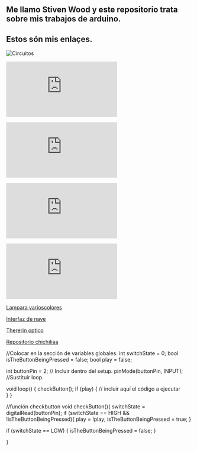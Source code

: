 ## Me llamo Stiven Wood y este repositorio trata sobre mis trabajos de arduino.


## Estos són mis enlaçes.

![Circuitos](https://github.com/St1v3n3223/Arduino/blob/main/Circuitos)


![Primera prueba](https://github.com/St1v3n3223/Arduino/blob/main/Primera%20prueba.md)


![Arquitectura de ordenadores](https://github.com/St1v3n3223/1er-Trimestre/blob/main/Arquitectura%20de%20ordenadores.Md)



![Proyecto](https://github.com/St1v3n3223/Arduino/blob/main/Proyecto.md)


![Medidor de amor](https://github.com/St1v3n3223/Arduino/blob/main/Medidor%20de%20amor.md)

[Lampara varioscolores](https://github.com/St1v3n3223/Arduino/blob/main/Lampara%20varios%20colores.MD)

[Interfaz de nave](https://github.com/St1v3n3223/Arduino/blob/main/interfaz%20nave%20espacial.md)

[Thererin optico](https://github.com/St1v3n3223/Arduino/blob/main/Thererin%20optico.MD)

[Repositorio chichiliaa](https://github.com/chechiliaa/arduino/blob/main/snippet_kill_switch.cpp)

//Colocar en la sección de variables globales.
int switchState = 0;
bool isTheButtonBeingPressed = false;
bool play = false;

int buttonPin = 2;
// Incluir dentro del setup.
pinMode(buttonPin, INPUT);
//Sustituir loop.

void loop() {
  checkButton();
  if (play) {
  // incluir aquí el código a ejecutar   
  }
}

//función checkbutton 
void checkButton(){
  switchState = digitalRead(buttonPin);
  if (switchState == HIGH && !isTheButtonBeingPressed){
    play = !play;
    isTheButtonBeingPressed = true;
  }
  
  if (switchState == LOW)
  {
  isTheButtonBeingPressed = false;
  }

}
